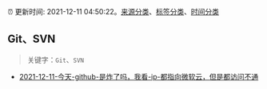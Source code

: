 :alarm_clock: 更新时间: 2021-12-11 04:50:22。[来源分类](../README.md)、[标签分类](../TAGS.md)、[时间分类](../TIMELINE.md)

## Git、SVN


> 关键字：`Git`、`SVN`



- [2021-12-11-今天-github-是炸了吗，我看-ip-都指向微软云，但是都访问不通](https://www.v2ex.com/t/821463) 